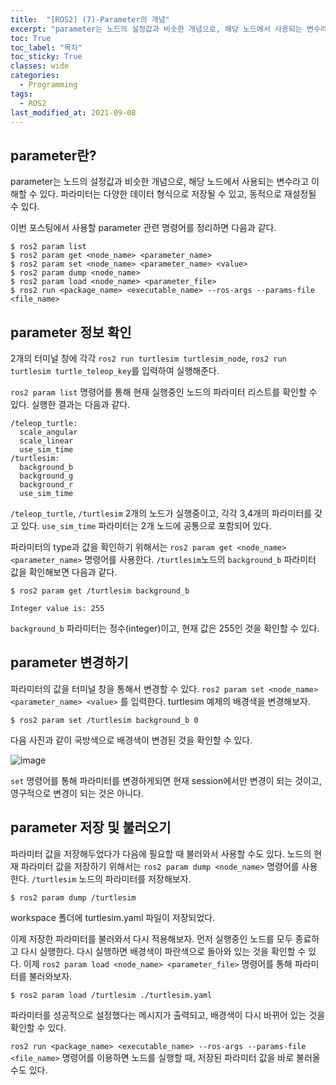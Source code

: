 ```yaml
---
title:  "[ROS2] (7)-Parameter의 개념"
excerpt: "parameter는 노드의 설정값과 비슷한 개념으로, 해당 노드에서 사용되는 변수라고 이해할 수 있다. 파라미터는 다양한 데이터 형식으로 저장될 수 있고, 동적으로 재설정될 수 있다."
toc: True
toc_label: "목차"
toc_sticky: True
classes: wide
categories:
  - Programming
tags:
  - ROS2
last_modified_at: 2021-09-08
---
```


## parameter란?
parameter는 노드의 설정값과 비슷한 개념으로, 해당 노드에서 사용되는 변수라고 이해할 수 있다. 파라미터는 다양한 데이터 형식으로 저장될 수 있고, 동적으로 재설정될 수 있다.

이번 포스팅에서 사용할 parameter 관련 명령어를 정리하면 다음과 같다.

```
$ ros2 param list
$ ros2 param get <node_name> <parameter_name>
$ ros2 param set <node_name> <parameter_name> <value>
$ ros2 param dump <node_name>
$ ros2 param load <node_name> <parameter_file>
$ ros2 run <package_name> <executable_name> --ros-args --params-file <file_name>
```

## parameter 정보 확인
2개의 터미널 창에 각각 `ros2 run turtlesim turtlesim_node`, `ros2 run turtlesim turtle_teleop_key`를 입력하여 실행해준다.

`ros2 param list` 명령어를 통해 현재 실행중인 노드의 파라미터 리스트를 확인할 수 있다. 실행한 결과는 다음과 같다.

```
/teleop_turtle:
  scale_angular
  scale_linear
  use_sim_time
/turtlesim:
  background_b
  background_g
  background_r
  use_sim_time
```

`/teleop_turtle`, `/turtlesim` 2개의 노드가 실행중이고, 각각 3,4개의 파라미터를 갖고 있다. `use_sim_time` 파라미터는 2개 노드에 공통으로 포함되어 있다.

파라미터의 type과 값을 확인하기 위해서는 `ros2 param get <node_name> <parameter_name>` 명령어를 사용한다. `/turtlesim`노드의 `background_b` 파라미터 값을 확인해보면 다음과 같다.

```
$ ros2 param get /turtlesim background_b

Integer value is: 255
```

`background_b` 파라미터는 정수(integer)이고, 현재 값은 255인 것을 확인할 수 있다.

## parameter 변경하기
파라미터의 값을 터미널 창을 통해서 변경할 수 있다. `ros2 param set <node_name> <parameter_name> <value>` 를 입력한다. turtlesim 예제의 배경색을 변경해보자.

```
$ ros2 param set /turtlesim background_b 0
```

다음 사진과 같이 국방색으로 배경색이 변경된 것을 확인할 수 있다.

<img src="{{ site.url }}{{ site.baseurl }}/assets/images/2021-09-08-[ROS2]_(7)-Parameter의_개념/turtlesim_bg_color.png" alt="image"> 

`set` 명령어를 통해 파라미터를 변경하게되면 현재 session에서만 변경이 되는 것이고, 영구적으로 변경이 되는 것은 아니다.

## parameter 저장 및 불러오기
파라미터 값을 저장해두었다가 다음에 필요할 때 불러와서 사용할 수도 있다. 노드의 현재 파라미터 값을 저장하기 위해서는 `ros2 param dump <node_name>` 명령어를 사용한다. `/turtlesim` 노드의 파라미터를 저장해보자.

```
$ ros2 param dump /turtlesim
```

workspace 폴더에 turtlesim.yaml 파일이 저장되었다. 

이제 저장한 파라미터를 불러와서 다시 적용해보자. 먼저 실행중인 노드를 모두 종료하고 다시 실행한다. 다시 실행하면 배경색이 파란색으로 돌아와 있는 것을 확인할 수 있다. 이제 `ros2 param load <node_name> <parameter_file>` 명령어를 통해 파라미터를 불러와보자.

```
$ ros2 param load /turtlesim ./turtlesim.yaml
```

파라미터를 성공적으로 설정했다는 메시지가 출력되고, 배경색이 다시 바뀌어 있는 것을 확인할 수 있다.

`ros2 run <package_name> <executable_name> --ros-args --params-file <file_name>` 명령어를 이용하면 노드를 실행할 때, 저장된 파라미터 값을 바로 불러올 수도 있다.